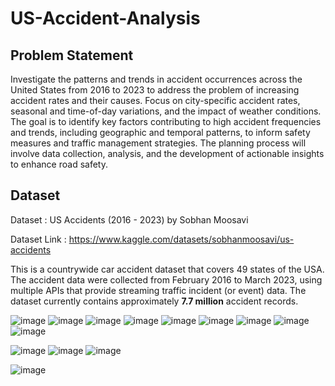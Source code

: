 # US-Accident-Analysis
## Problem Statement
Investigate the patterns and trends in accident occurrences across the United States from 2016 to 2023 to address the problem of increasing accident rates and their causes. Focus on city-specific accident rates, seasonal and time-of-day variations, and the impact of weather conditions. The goal is to identify key factors contributing to high accident frequencies and trends, including geographic and temporal patterns, to inform safety measures and traffic management strategies. The planning process will involve data collection, analysis, and the development of actionable insights to enhance road safety.

## Dataset
Dataset : US Accidents (2016 - 2023) by Sobhan Moosavi

Dataset Link : https://www.kaggle.com/datasets/sobhanmoosavi/us-accidents

This is a countrywide car accident dataset that covers 49 states of the USA. The accident data were collected from February 2016 to March 2023, using multiple APIs that provide streaming traffic incident (or event) data. The dataset currently contains approximately **7.7 million** accident records.

![image](https://github.com/user-attachments/assets/16a3fb7e-ce77-4215-aa59-8ab8a9764c54)
![image](https://github.com/user-attachments/assets/f37f1cae-38d9-46af-bb14-28e9472e6af6)
![image](https://github.com/user-attachments/assets/f6a34b66-ccf0-499d-9779-dd52de1aea13)
![image](https://github.com/user-attachments/assets/cde5eadb-732c-44d0-9651-76c308f5bc12)
![image](https://github.com/user-attachments/assets/ffd447e5-96b4-4090-9a4d-4c60e3b77488)
![image](https://github.com/user-attachments/assets/f5c398b6-aa63-4110-98c9-f795f1530420)
![image](https://github.com/user-attachments/assets/a0fa08e9-58c5-4ed2-87fc-a4137708cb3c)
![image](https://github.com/user-attachments/assets/95c5656a-61fb-4e1e-908c-0cee08f096c4)
![image](https://github.com/user-attachments/assets/43939ac5-11e4-4c3a-a32e-3c4543baf866)



![image](https://github.com/user-attachments/assets/55bcb98c-935d-44f5-b9d9-8a03a93fbce7)
![image](https://github.com/user-attachments/assets/0e8cc4d8-1721-4443-b952-173e32bf6b42)
![image](https://github.com/user-attachments/assets/cfad025f-cbe5-49ee-8f55-d0d856a79602)


![image](https://github.com/user-attachments/assets/170886cb-e451-4415-a2d5-422ec860a283)
